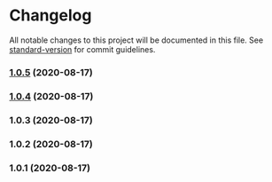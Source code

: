 # Changelog

All notable changes to this project will be documented in this file. See [standard-version](https://github.com/conventional-changelog/standard-version) for commit guidelines.

### [1.0.5](https://github.com/nicobrinkkemper/craco-csv-loader/compare/v1.0.4...v1.0.5) (2020-08-17)

### [1.0.4](https://github.com/nicobrinkkemper/craco-csv-loader/compare/v1.0.3...v1.0.4) (2020-08-17)

### 1.0.3 (2020-08-17)

### 1.0.2 (2020-08-17)

### 1.0.1 (2020-08-17)
